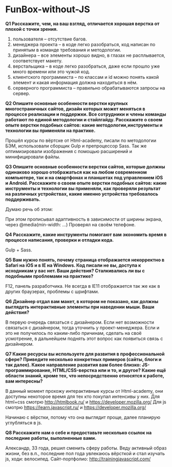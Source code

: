 # FunBox-without-JS

**Q1 Расскажите, чем, на ваш взгляд, отличается хорошая верстка от плохой с точки зрения.**

1)	пользователя – отсутствие багов.
2)	менеджера проекта – в коде легко разобраться, код написан по принятым в команде требования и методологии.
3)	дизайнера – все элементы хорошо видно, в глазах не расплывается, соответствует макету.
4)	верстальщика – в коде легко разобраться, даже если прошло уже много времени или это чужой код.
5)	клиентского программиста – по классам и id можно понять какой элемент и какая информация должна находиться в нём.
6)	серверного программиста – правильно обрабатываются запросы на сервер.


**Q2 Опишите основные особенности верстки крупных многостраничных сайтов, дизайн которых может меняться в процессе реализации и поддержки.
Все сотрудники и члены команды работают по единой методологии и стайлгайду.
Расскажите о своем опыте верстки подобных сайтов: какие методологии,инструменты и технологии вы применяли на практике.**

  Прошёл курсы по вёртске от Html-academy, писали по методологии БЭМ, использовали сборщик Gulp и препроцессор Sass. Так же оптимизировали изображения с помощью расширений и минифицировали файлы.


**Q3 Опишите основные особенности верстки сайтов, которые должны одинаково хорошо отображаться как на любом современном компьютере, так и на смартфонах и планшетах под управлением iOS и Android. Расскажите о своем опыте верстки подобных сайтов: какие инструменты и технологии вы применяли, как проверяли результат на различных устройствах, какие именно устройства требовалось поддерживать.**

  Думаю речь об этом:
<meta name="viewport" content="width=device-width,initial-scale=1">

 При этом прописывал адаптивность в зависимости от ширины экрана, через @media(min-width: …)
Проверял на своём телефоне.


**Q4 Расскажите, какие инструменты помогают вам экономить время в процессе
написания, проверки и отладки кода.**

  Gulp + Sass.


**Q5 Вам нужно понять, почему страница отображается некорректно в Safari на iOS и в IE на Windows. Код писали не вы, доступа к исходникам у вас нет. Ваши действия? Сталкивались ли вы с подобными проблемами на практике?**

  F12, панель разработчика.
Не всегда в IE11 отображается так же как в других браузерах, проблемы с шрифтами.


**Q6 Дизайнер отдал вам макет, в котором не показано, как должны выглядеть
интерактивные элементы при наведении мыши. Ваши действия?**

  В первую очередь связаться с дизайнером.
Если нет возможности связаться с дизайнером, тогда уточнить у проект-менеджера.
Если и это не получилось по каким-либо причинам, сделать на своё усмотрение, в дальнейшем поднять этот вопрос как появиться связь с дизайнером.


**Q7 Какие ресурсы вы используете для развития в профессиональной сфере? Приведите несколько конкретных примеров (сайты, блоги и так далее).
Какое направление развития вам более близко: JS-программирование, HTML/CSS-верстка или и то, и другое?
Какие ещё области знаний, кроме тех, что непосредственно относятся к работе, вам интересны?**

  В данный момент прохожу интерактивные курсы от Html-academy, они доступны некоторое время для тех кто покупал интенсивы у них.
Для html+css смотрю http://htmlbook.ru/ и https://developer.mozilla.org/
Для js смотрю https://learn.javascript.ru/ и https://developer.mozilla.org/

  Начинаю с вёрстки, потому что она выглядит проще, далее планирую углубляться в js.


**Q8 Расскажите нам о себе и предоставьте несколько ссылок на последние работы, выполненные вами.**

  Александр, 33 года, решил сменить сферу работы.
Веду активный образ жизни, без в.п., последние пол года увлекаюсь вёрсткой и стал изучать js, ходи: велосипед.
Сайт-портфолио: http://trainingjavascript.com/

